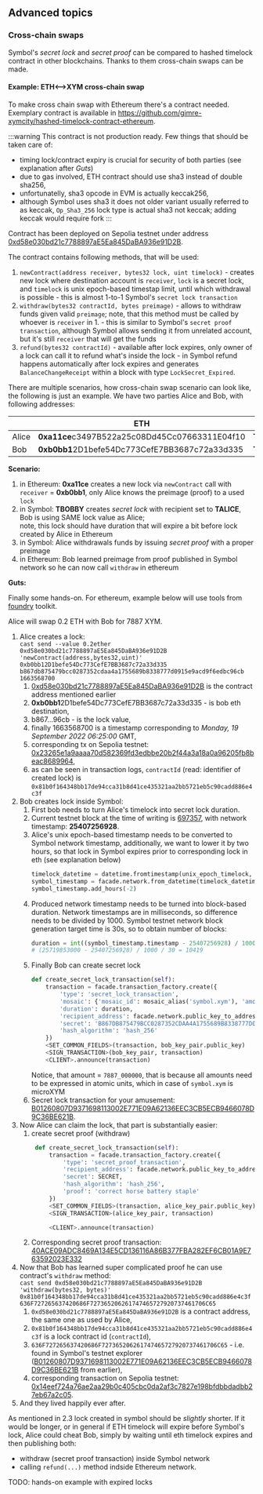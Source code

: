 ## Advanced topics

### Cross-chain swaps

Symbol's _secret lock_ and _secret proof_ can be compared to hashed timelock contract in other blockchains. Thanks to them cross-chain swaps can be made.

#### Example: ETH⟷XYM cross-chain swap

To make cross chain swap with Ethereum there's a contract needed. Exemplary contract is available in https://github.com/gimre-xymcity/hashed-timelock-contract-ethereum.

:::warning
This contract is not production ready.
Few things that should be taken care of:
 * timing lock/contract expiry is crucial for security of both parties (see explanation after _Guts_)
 * due to gas involved, ETH contract should use sha3 instead of double sha256,
 * unfortunatelly, sha3 opcode in EVM is actually keccak256,
 * although Symbol uses sha3 it does not older variant usually referred to as keccak, `Op_Sha3_256` lock type is actual sha3 not keccak; adding keccak would require fork
:::

Contract has been deployed on Sepolia testnet under address [0xd58e030bd21c7788897aE5Ea845DaBA936e91D2B](https://sepolia.etherscan.io/address/0xd58e030bd21c7788897ae5ea845daba936e91d2b).

The contract contains following methods, that will be used:
 1. `newContract(address receiver, bytes32 lock, uint timelock)` - creates new lock where destination account is `receiver`, `lock` is a secret lock, and `timelock` is unix epoch-based timestap limit, until which withdrawal is possible - this is almost 1-to-1 Symbol's `secret lock transaction`
 2. `withdraw(bytes32 contractId, bytes preimage)` - allows to withdraw funds given valid `preimage`; note, that this method must be called by whoever is `receiver` in 1. - this is similar to Symbol's `secret proof transaction`, although Symbol allows sending it from unrelated account, but it's still `receiver` that will get the funds
 3. `refund(bytes32 contractId)` - available after lock expires, only owner of a lock can call it to refund what's inside the lock - in Symbol refund happens automatically after lock expires and generates `BalanceChangeReceipt` within a block with type `LockSecret_Expired`.

There are multiple scenarios, how cross-chain swap scenario can look like, the following is just an example. We have two parties Alice and Bob, with following addresses:

| | ETH | Symbol |
|--- |--- |--- |
| Alice | **0xa11ce**c3497B522a25c08Dd45Cc07663311E04f10 | **TALICE**CI35BNIJQA5CNUKI2DY3SXNEHPZJSOVAA |
| Bob | **0xb0bb1**2D1befe54Dc773CefE7BB3687c72a33d335 | **TBOBBY**KOYQBWK3HSX7NQVJ5JFPE22352AVDXXAA |

**Scenario:**
 1. in Ethereum: **0xa11ce** creates a new lock via `newContract` call with `receiver` = **0xb0bb1**, only Alice knows the preimage (proof) to a used `lock`
 2. in Symbol: **TBOBBY** creates _secret lock_ with recipient set to **TALICE**, Bob is using SAME lock value as Alice;<br> note, this lock should have duration that will expire a bit before lock created by Alice in Ethereum
 3. in Symbol: Alice withdrawals funds by issuing _secret proof_ with a proper preimage
 4. in Ethereum: Bob learned preimage from proof published in Symbol network so he can now call `withdraw` in ethereum

**Guts:**

Finally some hands-on. For ethereum, example below will use tools from [foundry](https://github.com/foundry-rs/foundry) toolkit.

Alice will swap 0.2 ETH with Bob for 7887 XYM.

1. Alice creates a lock:<br>`cast send --value 0.2ether 0xd58e030bd21c7788897aE5Ea845DaBA936e91D2B 'newContract(address,bytes32,uint)' 0xb0bb12D1befe54Dc773CefE7BB3687c72a33d335 b867db875479bcc0287352cdaa4a1755689b8338777d0915e9acd9f6edbc96cb 1663568700`
    1. [0xd58e030bd21c7788897aE5Ea845DaBA936e91D2B](https://sepolia.etherscan.io/address/0xd58e030bd21c7788897ae5ea845daba936e91d2b) is the contract address mentioned earlier
    2. **0xb0bb1**2D1befe54Dc773CefE7BB3687c72a33d335 - is bob eth destination,
    3. b867…96cb - is the lock value,
    4. finally 1663568700 is a timestamp corresponding to _Monday, 19 September 2022 06:25:00_ GMT,
    5. corresponding tx on Sepolia testnet: [0x23265e1a9aaaa70d582369fd3edbbe20b2f44a3a18a0a96205fb8beac8689964](https://sepolia.etherscan.io/tx/0x23265e1a9aaaa70d582369fd3edbbe20b2f44a3a18a0a96205fb8beac8689964),
    6. as can be seen in transaction logs, `contractId` (read: identifier of created lock) is `0x81b0f164348bb17de94cca31b8d41ce435321aa2bb5721eb5c90cadd886e4c3f`
2. Bob creates lock inside Symbol:
    1. First bob needs to turn Alice's timelock into secret lock duration.
    2. Current testnet block at the time of writing is [697357](https://testnet.symbol.fyi/blocks/697357), with network timestamp: **25407256928**.
    3. Alice's unix epoch-based timestamp needs to be converted to Symbol network timestamp, additionally, we want to lower it by two hours, so that lock in Symbol expires prior to corresponding lock in eth (see explanation below)
       ```python
       timelock_datetime = datetime.fromtimestamp(unix_epoch_timelock, tz=timezone.utc)
       symbol_timestamp = facade.network.from_datetime(timelock_datetime)
       symbol_timestamp.add_hours(-2)
       ```
    4. Produced network timestamp needs to be turned into block-based duration. Network timestamps are in milliseconds, so difference needs to be divided by 1000. Symbol testnet network block generation target time is 30s, so to obtain number of blocks:
       ```python
       duration = int((symbol_timestamp.timestamp - 25407256928) / 1000 / 30)
       # (25719853000 - 25407256928) / 1000 / 30 = 10419
       ```
    5. Finally Bob can create secret lock
       ```python
       def create_secret_lock_transaction(self):
           transaction = facade.transaction_factory.create({
               'type': 'secret_lock_transaction',
               'mosaic': {'mosaic_id': mosaic_alias('symbol.xym'), 'amount': 7887_000000},
               'duration': duration,
               'recipient_address': facade.network.public_key_to_address(alice_public_key),
               'secret': 'B867DB875479BCC0287352CDAA4A1755689B8338777D0915E9ACD9F6EDBC96CB',
               'hash_algorithm': 'hash_256'
           })
           <SET_COMMON_FIELDS>(transaction, bob_key_pair.public_key)
           <SIGN_TRANSACTION>(bob_key_pair, transaction)
           <CLIENT>.announce(transaction)
       ```
       Notice, that amount = `7887_000000`, that is because all amounts need to be expressed in atomic units, which in case of `symbol.xym` is microXYM
    6. Secret lock transaction for your amusement: [B01260807D9371698113002E771E09A62136EEC3CB5ECB9466078D9C36BE621B](https://testnet.symbol.fyi/transactions/B01260807D9371698113002E771E09A62136EEC3CB5ECB9466078D9C36BE621B).
3. Now Alice can claim the lock, that part is substantially easier:
    1. create secret proof (withdraw)
       ```python
        def create_secret_lock_transaction(self):
            transaction = facade.transaction_factory.create({
                'type': 'secret_proof_transaction',
                'recipient_address': facade.network.public_key_to_address(alice_key_pair.public_key),
                'secret': SECRET,
                'hash_algorithm': 'hash_256',
                'proof': 'correct horse battery staple'
            })
            <SET_COMMON_FIELDS>(transaction, alice_key_pair.public_key)
            <SIGN_TRANSACTION>(alice_key_pair, transaction)

            <CLIENT>.announce(transaction)
       ```
    2. Corresponding secret proof transaction: [40ACE09ADC8469A134E5CD136116A86B377FBA282EF6CB01A9E763592023E332](https://testnet.symbol.fyi/transactions/40ACE09ADC8469A134E5CD136116A86B377FBA282EF6CB01A9E763592023E332)
4. Now that Bob has learned super complicated proof he can use contract's `withdraw` method:<br>`cast send 0xd58e030bd21c7788897aE5Ea845DaBA936e91D2B 'withdraw(bytes32, bytes)' 0x81b0f164348bb17de94cca31b8d41ce435321aa2bb5721eb5c90cadd886e4c3f 636F727265637420686F727365206261747465727920737461706C65`
    1. `0xd58e030bd21c7788897aE5Ea845DaBA936e91D2B` is a contract address, the same one as used by Alice,
    2. `0x81b0f164348bb17de94cca31b8d41ce435321aa2bb5721eb5c90cadd886e4c3f` is a lock contract id (`contractId`),
    3. `636F727265637420686F727365206261747465727920737461706C65` - i.e. found in Symbol's testnet explorer ([B01260807D9371698113002E771E09A62136EEC3CB5ECB9466078D9C36BE621B](https://testnet.symbol.fyi/transactions/B01260807D9371698113002E771E09A62136EEC3CB5ECB9466078D9C36BE621B) from earlier),
    4. corresponding transaction on Sepolia testnet: [0x14eef724a76ae2aa29b0c405cbc0da2af3c7827e198bfdbbdadbb27eb67a2c05](https://sepolia.etherscan.io/tx/0x14eef724a76ae2aa29b0c405cbc0da2af3c7827e198bfdbbdadbb27eb67a2c05).
5. And they lived happily ever after.

As mentioned in 2.3 lock created in symbol should be _slightly_ shorter. If it would be longer, or in general if ETH timelock will expire before Symbol's lock, Alice could cheat Bob, simply by waiting until eth timelock expires and then publishing both:
 * withdraw (secret proof transaction) inside Symbol network
 * calling `refund(...)` method indside Ethereum network.

TODO: hands-on example with expired locks

